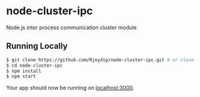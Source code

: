 # node-cluster-ipc
Node.js inter process communication cluster module

## Running Locally

```bash
$ git clone https://github.com/Rjoydip/node-cluster-ipc.git # or clone your own fork
$ cd node-cluster-ipc
$ npm install
$ npm start
```

Your app should now be running on [localhost:3000](http://localhost:3000).